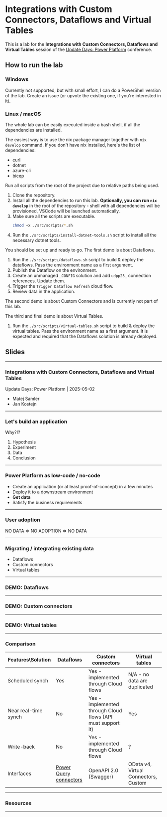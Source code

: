 # Integrations with Custom Connectors, Dataflows and Virtual Tables
This is a lab for the **Integrations with Custom Connectors, Dataflows and Virtual Tables** session of the [Update Days: Power Platform](https://power.updatedays.cz) conference.

## How to run the lab
### Windows
Currently not supported, but with small effort, I can do a PowerShell version of the lab. Create an issue (or upvote the existing one, if you're interested in it).

### Linux / macOS
The whole lab can be easily executed inside a bash shell, if all the dependencies are installed.

The easiest way is to use the nix package manager together with `nix develop` command. If you don't have nix installed, here's the list of dependencies:
- curl
- dotnet
- azure-cli
- bicep

Run all scripts from the root of the project due to relative paths being used.

1. Clone the repository.
1. Install all the dependencies to run this lab. **Optionally, you can run `nix develop`** in the root of the repository - shell with all dependencies will be provisioned, VSCode will be launched automatically.
1. Make sure all the scripts are executable.
    ```bash
    chmod +x ./src/scripts/*.sh
    ```
1. Run the `./src/scripts/install-dotnet-tools.sh` script to install all the necessary dotnet tools.

You should be set up and ready to go. The first demo is about Dataflows.
1. Run the `./src/scripts/dataflows.sh` script to build & deploy the dataflows. Pass the environment name as a first argument.
1. Publish the Dataflow on the environment.
1. Create an unmanaged `_CONFIG` solution and add `udpp25_` connection references. Update them.
1. Trigger the `Trigger Dataflow Refresh` cloud flow.
1. Review data in the application.

The second demo is about Custom Connectors and is currently not part of this lab.

The third and final demo is about Virtual Tables.
1. Run the `./src/scripts/virtual-tables.sh` script to build & deploy the virtual tables. Pass the environment name as a first argument. It is expected and required that the Dataflows solution is already deployed.

## Slides
---
### Integrations with Custom Connectors, Dataflows and Virtual Tables
Update Days: Power Platform | 2025-05-02
- Matej Samler
- Jan Kostejn

---
### Let's build an application
Why?!?
1. Hypothesis
2. Experiment
3. Data
4. Conclusion

---
### Power Platform as low-code / no-code
- Create an application (or at least proof-of-concept) in a few minutes
- Deploy it to a downstream environment
- **Get data**
- Satisfy the business requirements

---
### User adoption
NO DATA => NO ADOPTION => NO DATA

---
### Migrating / integrating existing data
- Dataflows
- Custom connectors
- Virtual tables

---
### DEMO: Dataflows

---
### DEMO: Custom connectors

---
### DEMO: Virtual tables

---
### Comparison
| Features\Solution    | Dataflows                                                                           | Custom connectors                                           | Virtual tables                       |
|----------------------|-------------------------------------------------------------------------------------|-------------------------------------------------------------|--------------------------------------|
| Scheduled synch      | Yes                                                                                 | Yes - implemented through Cloud flows                       | N/A - no data are duplicated         |
| Near real-time synch | No                                                                                  | Yes - implemented through Cloud flows (API must support it) | Yes                                  |
| Write-back           | No                                                                                  | Yes - implemented through Cloud flows                       | ?                                    |
| Interfaces           | [Power Query connectors](https://learn.microsoft.com/en-us/power-query/connectors/) | OpenAPI 2.0 (Swagger)                                       | OData v4, Virtual Connectors, Custom |

---
### Resources

---

